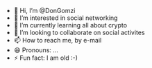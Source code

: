 - 👋 Hi, I’m @DonGomzi
- 👀 I’m interested in social networking
- 🌱 I’m currently learning all about crypto
- 💞️ I’m looking to collaborate on social activites
- 📫 How to reach me, by e-mail
- 😄 Pronouns: ...
- ⚡ Fun fact: I am old :-)

<!---
DonGomzi/DonGomzi is a ✨ special ✨ repository because its `README.md` (this file) appears on your GitHub profile.
You can click the Preview link to take a look at your changes.
--->

